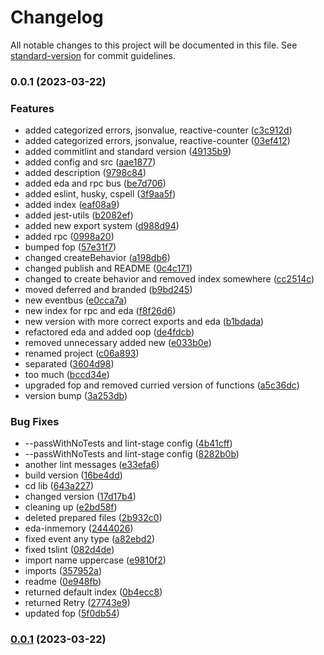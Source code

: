 # Changelog

All notable changes to this project will be documented in this file. See [standard-version](https://github.com/conventional-changelog/standard-version) for commit guidelines.

### 0.0.1 (2023-03-22)


### Features

* added categorized errors, jsonvalue, reactive-counter ([c3c912d](https://github.com/Dionid/Fatigue-ts/commit/c3c912dfc931d922a33d8e0a2e6396d5752620d6))
* added categorized errors, jsonvalue, reactive-counter ([03ef412](https://github.com/Dionid/Fatigue-ts/commit/03ef4123fe43f383efb23e8c5b18ba204b7262e1))
* added commitlint and standard version ([49135b9](https://github.com/Dionid/Fatigue-ts/commit/49135b9ff7408febf4c44bb2e95a3c0164c8d717))
* added config and src ([aae1877](https://github.com/Dionid/Fatigue-ts/commit/aae1877d17712cf9d0a6270698e4925b55cd2a8a))
* added description ([9798c84](https://github.com/Dionid/Fatigue-ts/commit/9798c8431b6715c20af594da00caad1fa73fc6a5))
* added eda and rpc bus ([be7d706](https://github.com/Dionid/Fatigue-ts/commit/be7d70688fe2b34040be7a7283e92179115722a5))
* added eslint, husky, cspell ([3f9aa5f](https://github.com/Dionid/Fatigue-ts/commit/3f9aa5f4a06b76f56ad1eb32ad5da3d6e8edd80e))
* added index ([eaf08a9](https://github.com/Dionid/Fatigue-ts/commit/eaf08a976997d15b17071d41211a55bf9e878c11))
* added jest-utils ([b2082ef](https://github.com/Dionid/Fatigue-ts/commit/b2082ef58f63b6b15e8e72e16411dfe47a4be7aa))
* added new export system ([d988d94](https://github.com/Dionid/Fatigue-ts/commit/d988d94d41c0589edfdf13e59f0167936bf94b90))
* added rpc ([0998a20](https://github.com/Dionid/Fatigue-ts/commit/0998a202d9d14909d53b29169bbea9b2acddffff))
* bumped fop ([57e31f7](https://github.com/Dionid/Fatigue-ts/commit/57e31f7052f6a235a8707183473d35682829eec3))
* changed createBehavior ([a198db6](https://github.com/Dionid/Fatigue-ts/commit/a198db6bfc83eb223f2c5808345f0d6008f90758))
* changed publish and README ([0c4c171](https://github.com/Dionid/Fatigue-ts/commit/0c4c17186bfd1f25d4c8a014982cc7eecf798e62))
* changed to create behavior and removed index somewhere ([cc2514c](https://github.com/Dionid/Fatigue-ts/commit/cc2514c0b0c60d9ad862ed0d53fe27175b3be67a))
* moved deferred and branded ([b9bd245](https://github.com/Dionid/Fatigue-ts/commit/b9bd245cefb81f86274d2a85cfccba84c8d92e6f))
* new eventbus ([e0cca7a](https://github.com/Dionid/Fatigue-ts/commit/e0cca7a1140bc7c779567c50293a0a6fb66f717e))
* new index for rpc and eda ([f8f26d6](https://github.com/Dionid/Fatigue-ts/commit/f8f26d6963174ea83f8a0d1e75032f5afb495166))
* new version with more correct exports and eda ([b1bdada](https://github.com/Dionid/Fatigue-ts/commit/b1bdada9f237b311ca9af8582dfb353bee73d6dd))
* refactored eda and added oop ([de4fdcb](https://github.com/Dionid/Fatigue-ts/commit/de4fdcb268422a04a3dd06911832f3631768aea7))
* removed unnecessary added new ([e033b0e](https://github.com/Dionid/Fatigue-ts/commit/e033b0ee1ebd8edaaa9caec77aaf411df4a05b84))
* renamed project ([c06a893](https://github.com/Dionid/Fatigue-ts/commit/c06a89316e61748937289743197f8205a60471fa))
* separated ([3604d98](https://github.com/Dionid/Fatigue-ts/commit/3604d98e9097967af4718df86350741ccee6ee23))
* too much ([bccd34e](https://github.com/Dionid/Fatigue-ts/commit/bccd34e2911f82abd6ece378ddd244190872796d))
* upgraded fop and removed curried version of functions ([a5c36dc](https://github.com/Dionid/Fatigue-ts/commit/a5c36dc7c7e03273de672524f4b8fe649fd892d1))
* version bump ([3a253db](https://github.com/Dionid/Fatigue-ts/commit/3a253db7324f39f2fd0a447878c62b02eef5e10e))


### Bug Fixes

* --passWithNoTests and lint-stage config ([4b41cff](https://github.com/Dionid/Fatigue-ts/commit/4b41cff07b84de7165033a8373be57933b51b59c))
* --passWithNoTests and lint-stage config ([8282b0b](https://github.com/Dionid/Fatigue-ts/commit/8282b0beab7b3dcbf844ccf826863fcc03454e9c))
* another lint messages ([e33efa6](https://github.com/Dionid/Fatigue-ts/commit/e33efa612098b8d84a2236401fe11069fd68bef2))
* build version ([16be4dd](https://github.com/Dionid/Fatigue-ts/commit/16be4dd97ce8dea30520109efa6922043c8b9903))
* cd lib ([643a227](https://github.com/Dionid/Fatigue-ts/commit/643a2273253835f1734af52b13a927b443351096))
* changed version ([17d17b4](https://github.com/Dionid/Fatigue-ts/commit/17d17b41cb5bdbbabf732e1c45207171dbd8d304))
* cleaning up ([e2bd58f](https://github.com/Dionid/Fatigue-ts/commit/e2bd58fc2919de45de54ec8c98be2a2b99723357))
* deleted prepared files ([2b932c0](https://github.com/Dionid/Fatigue-ts/commit/2b932c0c6dd494cfd6cfc6c3c465694ee9d276de))
* eda-inmemory ([2444026](https://github.com/Dionid/Fatigue-ts/commit/2444026b1fb7623c45e572e34ab33404996b779a))
* fixed event any type ([a82ebd2](https://github.com/Dionid/Fatigue-ts/commit/a82ebd20739857d7d199917821b5c9ec18616507))
* fixed tslint ([082d4de](https://github.com/Dionid/Fatigue-ts/commit/082d4de466ebc6c2051e37a89789f03c6543e795))
* import name uppercase ([e9810f2](https://github.com/Dionid/Fatigue-ts/commit/e9810f2ff47ff93ca5d81d72def3b4e06b19149e))
* imports ([357952a](https://github.com/Dionid/Fatigue-ts/commit/357952adeb495dfa6cff6641957eba91caf77ba5))
* readme ([0e948fb](https://github.com/Dionid/Fatigue-ts/commit/0e948fbda1eefb91bada0e6c67b6344cacd398db))
* returned default index ([0b4ecc8](https://github.com/Dionid/Fatigue-ts/commit/0b4ecc8af9dfc9f113e1a48ce058dcccbb2e23bb))
* returned Retry ([27743e9](https://github.com/Dionid/Fatigue-ts/commit/27743e9d4ec99797069731248a5f95e7f3914340))
* updated fop ([5f0db54](https://github.com/Dionid/Fatigue-ts/commit/5f0db54d70ac439edf47107257f5a6ce73d22b1d))

### [0.0.1](https://github.com/Dionid/Fatigue-ts/compare/@fatigue-ts/pino0.0.1...@fatigue-ts/pino0.0.1) (2023-03-22)
